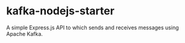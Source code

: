 # kafka-nodejs-starter
A simple Express.js API to which sends and receives messages using Apache Kafka.
